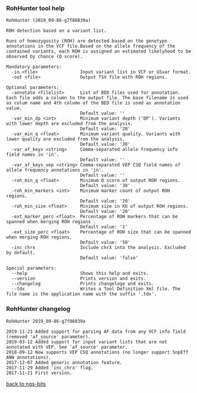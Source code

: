 ### RohHunter tool help
	RohHunter (2019_09-86-g7f86039a)
	
	ROH detection based on a variant list.
	
	Runs of homozygosity (ROH) are detected based on the genotype annotations in the VCF file.Based on the allele frequency of the contained variants, each ROH is assigned an estimated likelyhood to be observed by chance (Q score).
	
	Mandatory parameters:
	  -in <file>                Input variant list in VCF or GSvar format.
	  -out <file>               Output TSV file with ROH regions.
	
	Optional parameters:
	  -annotate <filelist>      List of BED files used for annotation. Each file adds a column to the output file. The base filename is used as colum name and 4th column of the BED file is used as annotation value.
	                            Default value: ''
	  -var_min_dp <int>         Minimum variant depth ('DP'). Variants with lower depth are excluded from the analysis.
	                            Default value: '20'
	  -var_min_q <float>        Minimum variant quality. Variants with lower quality are excluded from the analysis.
	                            Default value: '30'
	  -var_af_keys <string>     Comma-separated allele frequency info field names in 'in'.
	                            Default value: ''
	  -var_af_keys_vep <string> Comma-separated VEP CSQ field names of allele frequency annotations in 'in'.
	                            Default value: ''
	  -roh_min_q <float>        Minimum Q score of output ROH regions.
	                            Default value: '30'
	  -roh_min_markers <int>    Minimum marker count of output ROH regions.
	                            Default value: '20'
	  -roh_min_size <float>     Minimum size in Kb of output ROH regions.
	                            Default value: '20'
	  -ext_marker_perc <float>  Percentage of ROH markers that can be spanned when merging ROH regions .
	                            Default value: '1'
	  -ext_size_perc <float>    Percentage of ROH size that can be spanned when merging ROH regions.
	                            Default value: '50'
	  -inc_chrx                 Include chrX into the analysis. Excluded by default.
	                            Default value: 'false'
	
	Special parameters:
	  --help                    Shows this help and exits.
	  --version                 Prints version and exits.
	  --changelog               Prints changeloge and exits.
	  --tdx                     Writes a Tool Definition Xml file. The file name is the application name with the suffix '.tdx'.
	
### RohHunter changelog
	RohHunter 2019_09-86-g7f86039a
	
	2019-11-21 Added support for parsing AF data from any VCF info field (removed 'af_source' parameter).
	2019-03-12 Added support for input variant lists that are not annotated with VEP. See 'af_source' parameter.
	2018-09-12 Now supports VEP CSQ annotations (no longer support SnpEff ANN annotations).
	2017-12-07 Added generic annotation feature.
	2017-11-29 Added 'inc_chrx' flag.
	2017-11-21 First version.
[back to ngs-bits](https://github.com/imgag/ngs-bits)